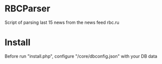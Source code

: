 # RBCParser

Script of parsing last 15 news from the news feed rbc.ru

# Install

Before run "install.php", configure "/core/dbconfig.json" with your DB data
